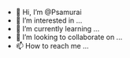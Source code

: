 - 👋 Hi, I’m @Psamurai
- 👀 I’m interested in ...
- 🌱 I’m currently learning ...
- 💞️ I’m looking to collaborate on ...
- 📫 How to reach me ...

<!---
Psamurai/Psamurai is a ✨ special ✨ repository because its `README.md` (this file) appears on your GitHub profile.
You can click the Preview link to take a look at your changes.
--->
